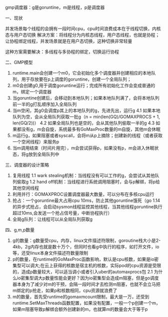 gmp调度器：g是goruntine，m是线程，p是调度器

一、现状

并发场景每个线程的会拥有一段时间cpu，cpu时间浪费成本在于线程切换，内核态与用户态切换
解决方案：将线程分为内核态线程，用户态线程，也就是协程；让协程绑定线程，并发场景就是在用户态切换，这种切换非常轻量

这种方案需要解决：多线程与多协程的绑定，切换运行协程

二、GMP模型

1. runtime.main会创建一个m0，它会初始化多个调度器并创建相应的本地队列，用于存放要在p上调度的goruntine，创建一个全局队列；
2. m0会创建g0,用于调度goruntine运行；完成所有初始化工作会变成普通的m，绑定一个调度器
3. 当goruntine创建后，会移动到本地队列；如果本地队列满了，会将本地队列前一半的g打乱顺序加入全局队列
4. 当m空闲，其g0会调度p其上的本地队列的g，先进先出，运行g
4.1 如果本地队列为空，会从全局队列获取一批g（n = min(len(GQ)/GOMAXPROCS + 1, len(GQ/2))）
4.2 如果全局队列也是空的，会从其他队列偷取一半的g
4.3 如果都没有g，m会自旋，系统最多有GoMaxProc数量的m自旋，其他m会休眠
5. m运行g，如果阻塞或者syscall，会将m从p上摘除；创建新的线程（或者获取一个空闲线程）来服务p
6. 当m调用结束（时间片用完），m会尝试获得p，如果没有p，m会进入休眠状态，将g放到全局队列中


三、调度器的设计策略

1. 复用线程
1.1 wark stealing机制：当线程没有可以工作的g，会尝试从其他队列偷取g
1.2 hand off机制：当线程进行系统调用阻塞时，会与p解绑，将p给其他空闲线程
2. 利用并行：GOMAXPROC设置调度器最大数量，可以分布在多核cpu运行
3. 抢占：一个goruntine最大占用cpu 10ms，防止其他goruntine饿死（go 1.14的异步式抢占，会启动sysmon线程监控其他线程，当其他线程goruntine执行超过10ms,会发送一个抢占信号量，中断协程执行）
4. 全局g队列：让线程可以从全局队列获取g


四、g,m,p数量
1. g的数量：g数量受cpu，内存，linux文件描述符限制，goroutine栈大小是2-4kb，2g内存也就是数十万个，但同时也看g中执行的程序，如打开文件，io等，还受linux本身文件描述符数量限制
2. p的数量，在runtime的GoMaxProc函数影响，默认是cpu核数，如果是io密集型可以调大;在云上获得的核数是宿主机的核数，实际pod的cpu资源是受限的，造成p数量较大，可以适当调小或者引入uber的automaxprocs包
2.1 为什么io密集型调大p数量性能会更好？因为io密集型会造成m阻塞，但是go调度器本身为了减少对m的干预，会隔一段时间才去检测m阻塞，也就不会立马把m绑定的p抢走，如果p和核数相同，cpu资源就浪费了
3. m的数量，首先受runtime的gomaxmcount限制，最大是一万，还受到runtime.SetMaxThreads函数配置，如果没有配置，一般一个p创建一个m，如果m阻塞导致p解绑会额外创建新的m，也就算m的数量会大于等于p
